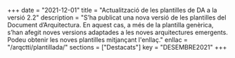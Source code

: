 +++
date = "2021-12-01"
title = "Actualització de les plantilles de DA a la versió 2.2"
description = "S’ha publicat una nova versió de les plantilles del Document d’Arquitectura. En aquest cas, a més de la plantilla genèrica, s’han afegit noves versions adaptades a les noves arquitectures emergents.  Podeu obtenir les noves plantilles mitjançant l'enllaç."
enllac = "/arqctti/plantillada/"
sections    = ["Destacats"]
key = "DESEMBRE2021"
+++
